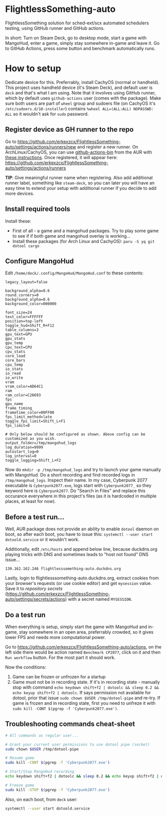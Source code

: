 # FlightlessSomething-auto

FlightlessSomething solution for sched-ext/scx automated schedulers testing, using GitHub runner and GitHub actions.

In short: Turn on Steam Deck, go to desktop mode, start a game with MangoHud, enter a game, simply stay somewhere in-game and leave it. Go to GitHub Actions, press some button and benchmark automatically runs.

# How to setup

Dedicate device for this. Preferrably, install CachyOS (normal or handheld). This project uses handheld device (it's Steam Deck), and default user is `deck` and that's what I am using. Note that it involves using GitHub runner, which by default uses `github-actions` user (comes with the package). Make sure both users are part of `wheel` group and sudoers file (on CachyOS it's `/etc/sudoers.d/10-installer`) contains `%wheel ALL=(ALL:ALL) NOPASSWD: ALL` so it wouldn't ask for `sudo` password.

## Register device as GH runner to the repo

Go to https://github.com/erkexzcx/FlightlessSomething-auto/settings/actions/runners/new and register a new runner. On ArchLinux/CachyOS, you can use [github-actions-bin](https://aur.archlinux.org/packages/github-actions-bin) from the AUR with [these instructions](https://aur.archlinux.org/packages/github-actions-bin#comment-939859). Once registered, it will appear here: https://github.com/erkexzcx/FlightlessSomething-auto/settings/actions/runners

**TIP**: Give meaningful runner name when registering. Also add additional runner label, something like `steam-deck`, so you can later you will have an easy time to extend your setup with additional runner if you decide to add more devices.

## Install required tools

Install these:

* First of all - a game and a mangohud packages. Try to play some game to see if if both game and mangohud overlay is working...
* Install these packages (for Arch Linux and CachyOS): `paru -S yq git dotool cargo`

## Configure MangoHud

Edit `/home/deck/.config/MangoHud/MangoHud.conf` to these contents:

```
legacy_layout=false

background_alpha=0.6
round_corners=0
background_alpha=0.6
background_color=000000

font_size=24
text_color=FFFFFF
position=top-left
toggle_hud=Shift_R+F12
table_columns=3
gpu_text=GPU
gpu_stats
gpu_temp
cpu_text=CPU
cpu_stats
core_load
core_bars
cpu_temp
io_stats
io_read
io_write
vram
vram_color=AD64C1
ram
ram_color=C26693
fps
gpu_name
frame_timing
frametime_color=00FF00
fps_limit_method=late
toggle_fps_limit=Shift_L+F1
fps_limit=0

# Only below should be configured as shown. Above config can be customized as you wish.
output_folder=/tmp/mangohud_logs
log_duration=9999
autostart_log=0
log_interval=0
toggle_logging=Shift_L+F2
```

Now do `mkdir -p /tmp/mangohud_logs` and try to launch your game manually with MangoHud. Do a short recording and find recorded logs in `/tmp/mangohud_logs`. Inspect their name. In my case, Cyberpunk 2077 executable is `Cyberpunk2077.exe`, logs start with `Cyberpunk2077_` so they keyword here is `Cyberpunk2077`. Do "Search in Files" and replace this occurance everywhere in this project's files (as it is hardcoded in multiple places, at least for now).

## Before a test run...

Well, AUR package does not provide an ability to enable `dotool` daemon on boot, so after each boot, you have to issue this: `systemctl --user start dotoold.service` or it wouldn't work.

Additionally, edit `/etc/hosts` and append below line, because duckdns.org playing tricks with DNS and sometimes leads to "host not found" DNS issue...
```
139.162.162.246 flightlesssomething-auto.duckdns.org
```

Lastly, login to flightlesssomething-auto.duckdns.org, extract cookies from your browser's requests (or use cookie editor) and get `mysession` value. Save it to *repository secrets* (https://github.com/erkexzcx/FlightlessSomething-auto/settings/secrets/actions) with a secret named `MYSESSION`.

## Do a test run

When everything is setup, simply start the game with MangoHud and in-game, stay somewhere in an open area, preferrably crowded, so it gives lower FPS and needs more computational power.

Go to https://github.com/erkexzcx/FlightlessSomething-auto/actions, on the left side there would be action named `Benchmark CP2077`, click on it and then `Run workflow` button. For the most part it should work.

Now the conditions:
1. Game can be frozen or unfrozen for a startup
2. Game must not be in recording state. If it's in recording state - manually stop with command `echo keydown shift+f2 | dotoolc && sleep 0.2 && echo keyup shift+f2 | dotoolc`. If says permission not available for dotool, prior that issue `sudo chown $USER /tmp/dotool-pipe` and re-try. If game is frozen and in recording state, first you need to unfreze it with `sudo kill -CONT $(pgrep -f 'Cyberpunk2077.exe')`.

## Troubleshooting commands cheat-sheet

```bash
# All commands as regular user...

# Grant your current user permissions to use dotool pipe (socket)
sudo chown $USER /tmp/dotool-pipe

# Resume game
sudo kill -CONT $(pgrep -f 'Cyberpunk2077.exe')

# Start/Stop MangoHud recording
echo keydown shift+f2 | dotoolc && sleep 0.2 && echo keyup shift+f2 | dotoolc

# Freeze game
sudo kill -STOP $(pgrep -f 'Cyberpunk2077.exe')
```

Also, on each boot, from `deck` user:
```bash
systemctl --user start dotoold.service
```

